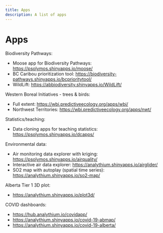 ```yaml
---
title: Apps
description: A list of apps
---
```


# Apps

Biodiversity Pathways:

- Moose app for Biodiversity Pathways: https://psolymos.shinyapps.io/moose/
- BC Caribou prioritization tool: https://biodiversity-pathways.shinyapps.io/bcprioritytool/
- WildLift: https://abbiodiversity.shinyapps.io/WildLift/

Western Boreal Initiatives - trees & birds:

- Full extent: https://wbi.predictiveecology.org/apps/wbi/
- Northwest Territories: https://wbi.predictiveecology.org/apps/nwt/

Statistics/teaching:

- Data cloning apps for teaching statistics: https://psolymos.shinyapps.io/dcapps/

Environmental data:

- Air monitoring data explorer with kriging: https://psolymos.shinyapps.io/airquality/
- Interactive air data explorer: https://analythium.shinyapps.io/airglider/
- SO2 map with autoplay (spatial time series): https://analythium.shinyapps.io/so2-map/

Alberta Tier 1 3D plot:

- https://analythium.shinyapps.io/plot3d/

COVID dashboards:

- https://hub.analythium.io/covidapp/
- https://analythium.shinyapps.io/covid-19-abmap/
- https://analythium.shinyapps.io/covid-19-alberta/
